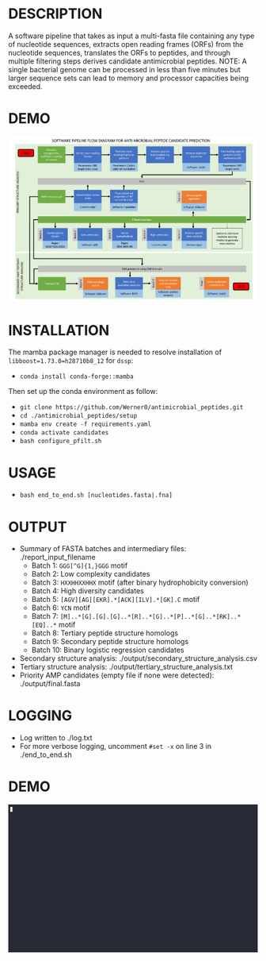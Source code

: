 # DESCRIPTION
A software pipeline that takes as input a multi-fasta file containing any type of nucleotide sequences, extracts open reading frames (ORFs) from the nucleotide sequences, translates the ORFs to peptides, and through multiple filtering steps derives candidate antimicrobial peptides. NOTE: A single bacterial genome can be processed in less than five minutes but larger sequence sets can lead to memory and processor capacities being exceeded.

# DEMO
![Flow_diagram](source_files/flow_diagram.gif)

# INSTALLATION
The mamba package manager is needed to resolve installation of `libboost=1.73.0=h28710b8_12` for `dssp`:  
+ `conda install conda-forge::mamba`  

Then set up the conda environment as follow:  
+ `git clone https://github.com/Werner0/antimicrobial_peptides.git`
+ `cd ./antimicrobial_peptides/setup`  
+ `mamba env create -f requirements.yaml`
+ `conda activate candidates`
+ `bash configure_pfilt.sh`  

# USAGE
+ `bash end_to_end.sh [nucleotides.fasta|.fna]`

# OUTPUT
+ Summary of FASTA batches and intermediary files: ./report_input_filename
  +  Batch 1: `GGG[^G]{1,}GGG` motif
  +  Batch 2: Low complexity candidates
  +  Batch 3: `HXXHHXXHHX` motif (after binary hydrophobicity conversion)
  +  Batch 4: High diversity candidates
  +  Batch 5: `[AGV][AG][EKR].*[ACK][ILV].*[GK].C` motif
  +  Batch 6: `YCN` motif
  +  Batch 7: `[M]..*[G].[G].[G]..*[R]..*[G]..*[P]..*[G]..*[RK]..*[EQ]..*` motif
  +  Batch 8: Tertiary peptide structure homologs
  +  Batch 9: Secondary peptide structure homologs
  +  Batch 10: Binary logistic regression candidates
+ Secondary structure analysis: ./output/secondary_structure_analysis.csv  
+ Tertiary structure analysis: ./output/tertiary_structure_analysis.txt  
+ Priority AMP candidates (empty file if none were detected): ./output/final.fasta

# LOGGING
+ Log written to ./log.txt  
+ For more verbose logging, uncomment `#set -x` on line 3 in ./end_to_end.sh

# DEMO
![DEMO](source_files/demo.gif)
